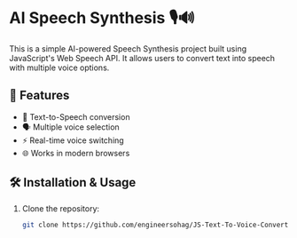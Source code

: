 # AI Speech Synthesis 🎙️🔊  

This is a simple AI-powered Speech Synthesis project built using JavaScript's Web Speech API. It allows users to convert text into speech with multiple voice options.  

## 🚀 Features  
- 🎤 Text-to-Speech conversion  
- 🗣️ Multiple voice selection  
- ⚡ Real-time voice switching  
- 🌐 Works in modern browsers  

## 🛠️ Installation & Usage  

1. Clone the repository:  
   ```sh
   git clone https://github.com/engineersohag/JS-Text-To-Voice-Converter.git
